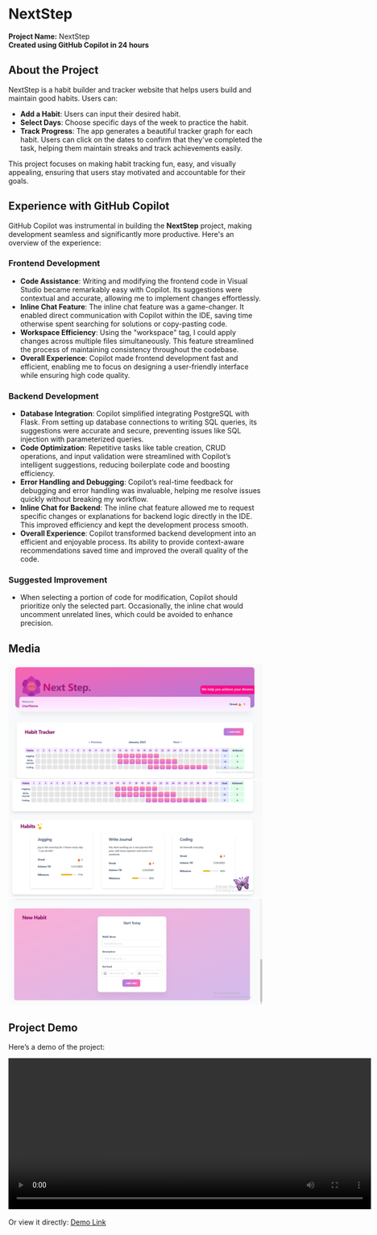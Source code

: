 # NextStep

**Project Name:** NextStep  
**Created using GitHub Copilot in 24 hours**

## About the Project

NextStep is a habit builder and tracker website that helps users build and maintain good habits. Users can:

- **Add a Habit**: Users can input their desired habit.
- **Select Days**: Choose specific days of the week to practice the habit.
- **Track Progress**: The app generates a beautiful tracker graph for each habit. Users can click on the dates to confirm that they've completed the task, helping them maintain streaks and track achievements easily.

This project focuses on making habit tracking fun, easy, and visually appealing, ensuring that users stay motivated and accountable for their goals.

## Experience with GitHub Copilot

GitHub Copilot was instrumental in building the **NextStep** project, making development seamless and significantly more productive. Here's an overview of the experience:

### Frontend Development

- **Code Assistance**: Writing and modifying the frontend code in Visual Studio became remarkably easy with Copilot. Its suggestions were contextual and accurate, allowing me to implement changes effortlessly.  
- **Inline Chat Feature**: The inline chat feature was a game-changer. It enabled direct communication with Copilot within the IDE, saving time otherwise spent searching for solutions or copy-pasting code.  
- **Workspace Efficiency**: Using the "workspace" tag, I could apply changes across multiple files simultaneously. This feature streamlined the process of maintaining consistency throughout the codebase.  
- **Overall Experience**: Copilot made frontend development fast and efficient, enabling me to focus on designing a user-friendly interface while ensuring high code quality.

### Backend Development

- **Database Integration**: Copilot simplified integrating PostgreSQL with Flask. From setting up database connections to writing SQL queries, its suggestions were accurate and secure, preventing issues like SQL injection with parameterized queries.  
- **Code Optimization**: Repetitive tasks like table creation, CRUD operations, and input validation were streamlined with Copilot’s intelligent suggestions, reducing boilerplate code and boosting efficiency.  
- **Error Handling and Debugging**: Copilot’s real-time feedback for debugging and error handling was invaluable, helping me resolve issues quickly without breaking my workflow.  
- **Inline Chat for Backend**: The inline chat feature allowed me to request specific changes or explanations for backend logic directly in the IDE. This improved efficiency and kept the development process smooth.  
- **Overall Experience**: Copilot transformed backend development into an efficient and enjoyable process. Its ability to provide context-aware recommendations saved time and improved the overall quality of the code.

### Suggested Improvement
- When selecting a portion of code for modification, Copilot should prioritize only the selected part. Occasionally, the inline chat would uncomment unrelated lines, which could be avoided to enhance precision.

## Media
![Screenshot](ss1.png)  
![Screenshot](ss2.png)  
![Screenshot](ss3.png)  

## Project Demo

Here’s a demo of the project:

<video width="720" height="300" controls>
  <source src="./demo.mp4" type="video/mp4">
</video>

Or view it directly: [Demo Link](https://drive.google.com/file/d/1Sdyss20W3Rd1bf5cBJRkrdKxR62lMMKu/view)

